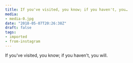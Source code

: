 ```yaml
---
title: If you've visited, you know; if you haven't, you…
media:
- media-0.jpg
date: "2018-05-07T20:26:38Z"
draft: false
tags:
- imported
- from-instagram
---
```

If you've visited, you know; if you haven't, you will.

